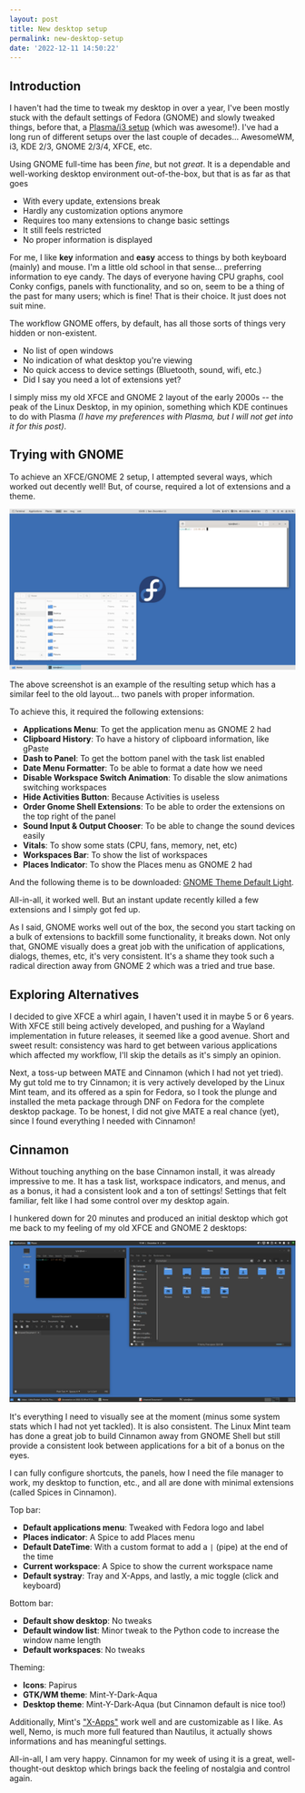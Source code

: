 ```yaml
---
layout: post
title: New desktop setup
permalink: new-desktop-setup
date: '2022-12-11 14:50:22'
---
```


## Introduction

I haven't had the time to tweak my desktop in over a year, I've been mostly stuck with the default settings of Fedora (GNOME) and slowly tweaked things, before that, a [Plasma/i3 setup](/i3-plasma-a-solid-match) (which was awesome!). I've had a long run of different setups over the last couple of decades... AwesomeWM, i3, KDE 2/3, GNOME 2/3/4, XFCE, etc.

Using GNOME full-time has been *fine*, but not *great*. It is a dependable and well-working desktop environment out-of-the-box, but that is as far as that goes

* With every update, extensions break
* Hardly any customization options anymore
* Requires too many extensions to change basic settings
* It still feels restricted
* No proper information is displayed

For me, I like **key** information and **easy** access to things by both keyboard (mainly) and mouse. I'm a little old school in that sense... preferring information to eye candy. The days of everyone having CPU graphs, cool Conky configs, panels with functionality, and so on, seem to be a thing of the past for many users; which is fine! That is their choice. It just does not suit mine.

The workflow GNOME offers, by default, has all those sorts of things very hidden or non-existent.

* No list of open windows
* No indication of what desktop you're viewing
* No quick access to device settings (Bluetooth, sound, wifi, etc.)
* Did I say you need a lot of extensions yet?

I simply miss my old XFCE and GNOME 2 layout of the early 2000s -- the peak of the Linux Desktop, in my opinion, something which KDE continues to do with Plasma *(I have my preferences with Plasma, but I will not get into it for this post)*.

## Trying with GNOME

To achieve an XFCE/GNOME 2 setup, I attempted several ways, which worked out decently well! But, of course, required a lot of extensions and a theme.

[![Finalized GNOME](/assets/images/2022/12/gnome_shell_look.png)](/assets/images/2022/12/gnome_shell_look.png)

The above screenshot is an example of the resulting setup which has a similar feel to the old layout... two panels with proper information.

To achieve this, it required the following extensions:

* **Applications Menu**: To get the application menu as GNOME 2 had
* **Clipboard History**: To have a history of clipboard information, like gPaste
* **Dash to Panel**: To get the bottom panel with the task list enabled
* **Date Menu Formatter**: To be able to format a date how we need
* **Disable Workspace Switch Animation**: To disable the slow animations switching workspaces
* **Hide Activities Button**: Because Activities is useless
* **Order Gnome Shell Extensions**: To be able to order the extensions on the top right of the panel
* **Sound Input & Output Chooser**: To be able to change the sound devices easily
* **Vitals**: To show some stats (CPU, fans, memory, net, etc)
* **Workspaces Bar**: To show the list of workspaces
* **Places Indicator**: To show the Places menu as GNOME 2 had

And the following theme is to be downloaded: [GNOME Theme Default Light](https://gitlab.gnome.org/eeshugerman/gnome-shell-theme-default-light/).

All-in-all, it worked well. But an instant update recently killed a few extensions and I simply got fed up.

As I said, GNOME works well out of the box, the second you start tacking on a bulk of extensions to backfill some functionality, it breaks down. Not only that, GNOME visually does a great job with the unification of applications, dialogs, themes, etc, it's very consistent. It's a shame they took such a radical direction away from GNOME 2 which was a tried and true base.

## Exploring Alternatives

I decided to give XFCE a whirl again, I haven't used it in maybe 5 or 6 years. With XFCE still being actively developed, and pushing for a Wayland implementation in future releases, it seemed like a good avenue. Short and sweet result: consistency was hard to get between various applications which affected my workflow, I'll skip the details as it's simply an opinion.

Next, a toss-up between MATE and Cinnamon (which I had not yet tried). My gut told me to try Cinnamon; it is very actively developed by the Linux Mint team, and its offered as a spin for Fedora, so I took the plunge and installed the meta package through DNF on Fedora for the complete desktop package. To be honest, I did not give MATE a real chance (yet), since I found everything I needed with Cinnamon!

## Cinnamon

Without touching anything on the base Cinnamon install, it was already impressive to me. It has a task list, workspace indicators, and menus, and as a bonus, it had a consistent look and a ton of settings! Settings that felt familiar, felt like I had some control over my desktop again.

I hunkered down for 20 minutes and produced an initial desktop which got me back to my feeling of my old XFCE and GNOME 2 desktops:

[![Cinnamon result](/assets/images/2022/12/cinnamon.png)](/assets/images/2022/12/cinnamon.png)

It's everything I need to visually see at the moment (minus some system stats which I had not yet tackled). It is also consistent. The Linux Mint team has done a great job to build Cinnamon away from GNOME Shell but still provide a consistent look between applications for a bit of a bonus on the eyes.

I can fully configure shortcuts, the panels, how I need the file manager to work, my desktop to function, etc., and all are done with minimal extensions (called Spices in Cinnamon).

Top bar:

* **Default applications menu**: Tweaked with Fedora logo and label
* **Places indicator**: A Spice to add Places menu
* **Default DateTime**: With a custom format to add a `|` (pipe) at the end of the time
* **Current workspace**: A Spice to show the current workspace name
* **Default systray**: Tray and X-Apps, and lastly, a mic toggle (click and keyboard)

Bottom bar:

* **Default show desktop**: No tweaks
* **Default window list**: Minor tweak to the Python code to increase the window name length
* **Default workspaces**: No tweaks

Theming:

* **Icons**: Papirus
* **GTK/WM theme**: Mint-Y-Dark-Aqua
* **Desktop theme**: Mint-Y-Dark-Aqua (but Cinnamon default is nice too!)

Additionally, Mint's ["X-Apps"](https://linuxmint-developer-guide.readthedocs.io/en/latest/xapps.html) work well and are customizable as I like. As well, Nemo, is much more full featured than Nautilus, it actually shows informations and has meaningful settings.

All-in-all, I am very happy. Cinnamon for my week of using it is a great, well-thought-out desktop which brings back the feeling of nostalgia and control again.